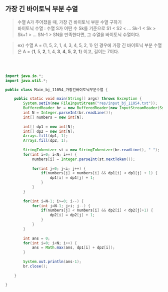 ## 가장 긴 바이토닉 부분 수열
> 수열 A가 주어졌을 때, 가장 긴 바이토닉 부분 수열 구하기 </br>
> 바이토닉 수열 : 수열 S가 어떤 수 Sk를 기준으로 S1 < S2 < ... Sk-1 < Sk > Sk+1 > ... SN-1 > SN을 만족한다면, 그 수열을 바이토닉 수열이다. </br>

> ex) 수열 A = {1, 5, 2, 1, 4, 3, 4, 5, 2, 1} 인 경우에 가장 긴 바이토닉 부분 수열은 A = {**1**, 5, **2**, 1, 4, **3**, **4**, **5**, **2**, **1**} 이고, 길이는 7이다.
</br>
</br>

```Java
import java.io.*;
import java.util.*;

public class Main_bj_11054_가장긴바이토닉부분수열 {

	public static void main(String[] args) throws Exception {
		System.setIn(new FileInputStream("res/input_bj_11054.txt"));
		BufferedReader br = new BufferedReader(new InputStreamReader(System.in));
		int N = Integer.parseInt(br.readLine());
		int[] numbers = new int[N];
		
		int[] dp1 = new int[N];
		int[] dp2 = new int[N];
		Arrays.fill(dp1, 1);
		Arrays.fill(dp2, 1);
		
		StringTokenizer st = new StringTokenizer(br.readLine(), " ");
		for(int i=0; i<N; i++) {
			numbers[i] = Integer.parseInt(st.nextToken());
			
			for(int j=0; j<i; j++) {
				if(numbers[j] < numbers[i] && dp1[i] < dp1[j] + 1) {
					dp1[i] = dp1[j] + 1;
				}
			}
		}
		
		for(int i=N-1; i>=0; i--) {
			for(int j=N-1; j>i; j--) {
				if(numbers[j] < numbers[i] && dp2[i] < dp2[j]+1) {
					dp2[i] = dp2[j] + 1;
				}
			}
		}
		
		int ans = 0;
		for(int i=0; i<N; i++) {
			ans = Math.max(ans, dp1[i] + dp2[i]);
		}
		
		System.out.println(ans-1);
		br.close();
		
	}

}

```
